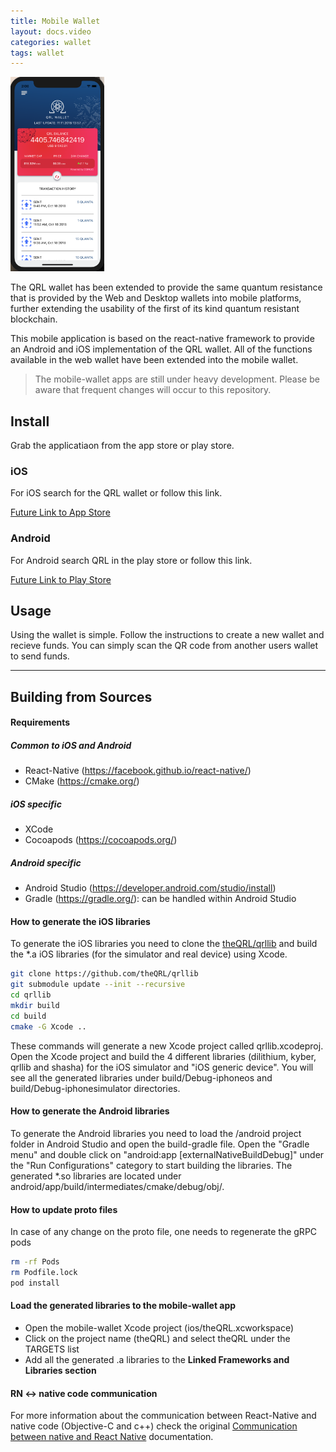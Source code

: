 ```yaml
---
title: Mobile Wallet
layout: docs.video
categories: wallet
tags: wallet
---
```


<img src="/assets/wallet/mobile/iosQrlWalletScreenshot.png" width="150" />

The QRL wallet has been extended to provide the same quantum resistance that is provided by the Web and Desktop wallets into mobile platforms, further extending the usability of the first of its kind quantum resistant blockchain.

This mobile application is based on the react-native framework to provide an Android and iOS implementation of the QRL wallet.
All of the functions available in the web wallet have been extended into the mobile wallet. 



> The mobile-wallet apps are still under heavy development. Please be aware that frequent changes will occur to this repository.

## Install

Grab the applicatiaon from the app store or play store.

### iOS

For iOS search for the QRL wallet or follow this link.

[Future Link to App Store](#)

### Android

For Android search QRL in the play store or follow this link.

[Future Link to Play Store](#)

## Usage

Using the wallet is simple. Follow the instructions to create a new wallet and recieve funds. You can simply scan the QR code from another users wallet to send funds. 


---

## Building from Sources

#### Requirements

##### Common to iOS and Android

- React-Native (https://facebook.github.io/react-native/)
- CMake (https://cmake.org/)

##### iOS specific

- XCode
- Cocoapods (https://cocoapods.org/)

##### Android specific

- Android Studio (https://developer.android.com/studio/install)
- Gradle (https://gradle.org/): can be handled within Android Studio

#### How to generate the iOS libraries

To generate the iOS libraries you need to clone the [theQRL/qrllib](https://github.com/theQRL/qrllib) and build the \*.a iOS libraries (for the simulator and real device) using Xcode.

```bash
git clone https://github.com/theQRL/qrllib
git submodule update --init --recursive
cd qrllib
mkdir build
cd build
cmake -G Xcode ..
```
These commands will generate a new Xcode project called qrllib.xcodeproj.
Open the Xcode project and build the 4 different libraries (dilithium, kyber, qrllib and shasha) for the iOS simulator and "iOS generic device". You will see all the generated libraries under build/Debug-iphoneos and build/Debug-iphonesimulator directories.

#### How to generate the Android libraries

To generate the Android libraries you need to load the /android project folder in Android Studio and open the build-gradle file.
Open the "Gradle menu" and double click on "android:app [externalNativeBuildDebug]" under the "Run Configurations" category to start building the libraries.
The generated \*.so libraries are located under android/app/build/intermediates/cmake/debug/obj/.

#### How to update proto files

In case of any change on the proto file, one needs to regenerate the gRPC pods

```bash
rm -rf Pods
rm Podfile.lock
pod install
```

#### Load the generated libraries to the mobile-wallet app

- Open the mobile-wallet Xcode project (ios/theQRL.xcworkspace)
- Click on the project name (theQRL) and select theQRL under the TARGETS list
- Add all the generated .a libraries to the **Linked Frameworks and Libraries section**

#### RN <-> native code communication

For more information about the communication between React-Native and native code (Objective-C and c++) check the original [Communication between native and React Native](https://facebook.github.io/react-native/docs/communication-ios.html) documentation.